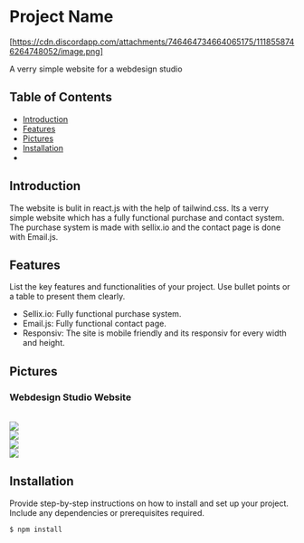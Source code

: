 # Project Name

[https://cdn.discordapp.com/attachments/746464734664065175/1118558746264748052/image.png]

A verry simple website for a webdesign studio 

## Table of Contents

- [Introduction](#introduction)
- [Features](#features)
- [Pictures](#pictures)
- [Installation](#installation)
- 
## Introduction

The website is bulit in react.js with the help of tailwind.css. Its a verry simple website which has a fully functional purchase and contact system. The purchase system is made with sellix.io and the contact page is done with Email.js. 

## Features

List the key features and functionalities of your project. Use bullet points or a table to present them clearly.

- Sellix.io: Fully functional purchase system. 
- Email.js: Fully functional contact page.
- Responsiv: The site is mobile friendly and its responsiv for every width and height. 

## Pictures


<h3>Webdesign Studio Website</h3>
</br>
<img src="https://cdn.discordapp.com/attachments/746464734664065175/1118134257768992788/image.png"></img>
</br>
<img src="https://cdn.discordapp.com/attachments/746464734664065175/1118135202514997279/image.png"></img>
</br>
<img src="https://cdn.discordapp.com/attachments/746464734664065175/1118135251898736701/image.png"></img>
</br>
<img src="https://cdn.discordapp.com/attachments/746464734664065175/1118134877892644924/image.png"></img>

## Installation

Provide step-by-step instructions on how to install and set up your project. Include any dependencies or prerequisites required.

```shell
$ npm install
